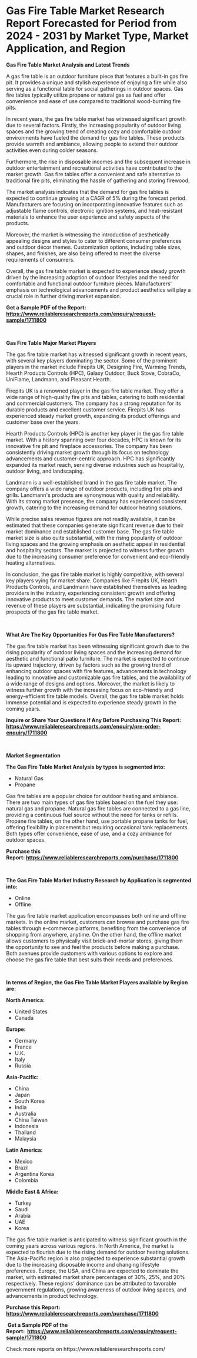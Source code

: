 <p><h1>Gas Fire Table Market Research Report Forecasted for Period from 2024 -  2031 by Market Type, Market Application, and Region</h1></p><p><strong>Gas Fire Table Market Analysis and Latest Trends</strong></p>
<p><p>A gas fire table is an outdoor furniture piece that features a built-in gas fire pit. It provides a unique and stylish experience of enjoying a fire while also serving as a functional table for social gatherings in outdoor spaces. Gas fire tables typically utilize propane or natural gas as fuel and offer convenience and ease of use compared to traditional wood-burning fire pits.</p><p>In recent years, the gas fire table market has witnessed significant growth due to several factors. Firstly, the increasing popularity of outdoor living spaces and the growing trend of creating cozy and comfortable outdoor environments have fueled the demand for gas fire tables. These products provide warmth and ambiance, allowing people to extend their outdoor activities even during colder seasons.</p><p>Furthermore, the rise in disposable incomes and the subsequent increase in outdoor entertainment and recreational activities have contributed to the market growth. Gas fire tables offer a convenient and safe alternative to traditional fire pits, eliminating the hassle of gathering and storing firewood.</p><p>The market analysis indicates that the demand for gas fire tables is expected to continue growing at a CAGR of 5% during the forecast period. Manufacturers are focusing on incorporating innovative features such as adjustable flame controls, electronic ignition systems, and heat-resistant materials to enhance the user experience and safety aspects of the products.</p><p>Moreover, the market is witnessing the introduction of aesthetically appealing designs and styles to cater to different consumer preferences and outdoor décor themes. Customization options, including table sizes, shapes, and finishes, are also being offered to meet the diverse requirements of consumers.</p><p>Overall, the gas fire table market is expected to experience steady growth driven by the increasing adoption of outdoor lifestyles and the need for comfortable and functional outdoor furniture pieces. Manufacturers' emphasis on technological advancements and product aesthetics will play a crucial role in further driving market expansion.</p></p>
<p><strong>Get a Sample PDF of the Report:&nbsp; <a href="https://www.reliableresearchreports.com/enquiry/request-sample/1711800">https://www.reliableresearchreports.com/enquiry/request-sample/1711800</a></strong></p>
<p>&nbsp;</p>
<p><strong>Gas Fire Table Major Market Players</strong></p>
<p><p>The gas fire table market has witnessed significant growth in recent years, with several key players dominating the sector. Some of the prominent players in the market include Firepits UK, Designing Fire, Warming Trends, Hearth Products Controls (HPC), Galaxy Outdoor, Buck Stove, CobraCo, UniFlame, Landmann, and Pleasant Hearth.</p><p>Firepits UK is a renowned player in the gas fire table market. They offer a wide range of high-quality fire pits and tables, catering to both residential and commercial customers. The company has a strong reputation for its durable products and excellent customer service. Firepits UK has experienced steady market growth, expanding its product offerings and customer base over the years.</p><p>Hearth Products Controls (HPC) is another key player in the gas fire table market. With a history spanning over four decades, HPC is known for its innovative fire pit and fireplace accessories. The company has been consistently driving market growth through its focus on technology advancements and customer-centric approach. HPC has significantly expanded its market reach, serving diverse industries such as hospitality, outdoor living, and landscaping.</p><p>Landmann is a well-established brand in the gas fire table market. The company offers a wide range of outdoor products, including fire pits and grills. Landmann's products are synonymous with quality and reliability. With its strong market presence, the company has experienced consistent growth, catering to the increasing demand for outdoor heating solutions.</p><p>While precise sales revenue figures are not readily available, it can be estimated that these companies generate significant revenue due to their market dominance and established customer base. The gas fire table market size is also quite substantial, with the rising popularity of outdoor living spaces and the growing emphasis on aesthetic appeal in residential and hospitality sectors. The market is projected to witness further growth due to the increasing consumer preference for convenient and eco-friendly heating alternatives.</p><p>In conclusion, the gas fire table market is highly competitive, with several key players vying for market share. Companies like Firepits UK, Hearth Products Controls, and Landmann have established themselves as leading providers in the industry, experiencing consistent growth and offering innovative products to meet customer demands. The market size and revenue of these players are substantial, indicating the promising future prospects of the gas fire table market.</p></p>
<p>&nbsp;</p>
<p><strong>What Are The Key Opportunities For Gas Fire Table Manufacturers?</strong></p>
<p><p>The gas fire table market has been witnessing significant growth due to the rising popularity of outdoor living spaces and the increasing demand for aesthetic and functional patio furniture. The market is expected to continue its upward trajectory, driven by factors such as the growing trend of enhancing outdoor spaces with fire features, advancements in technology leading to innovative and customizable gas fire tables, and the availability of a wide range of designs and options. Moreover, the market is likely to witness further growth with the increasing focus on eco-friendly and energy-efficient fire table models. Overall, the gas fire table market holds immense potential and is expected to experience steady growth in the coming years.</p></p>
<p><strong>Inquire or Share Your Questions If Any Before Purchasing This Report: <a href="https://www.reliableresearchreports.com/enquiry/pre-order-enquiry/1711800">https://www.reliableresearchreports.com/enquiry/pre-order-enquiry/1711800</a></strong></p>
<p>&nbsp;</p>
<p><strong>Market Segmentation</strong></p>
<p><strong>The Gas Fire Table Market Analysis by types is segmented into:</strong></p>
<p><ul><li>Natural Gas</li><li>Propane</li></ul></p>
<p><p>Gas fire tables are a popular choice for outdoor heating and ambiance. There are two main types of gas fire tables based on the fuel they use: natural gas and propane. Natural gas fire tables are connected to a gas line, providing a continuous fuel source without the need for tanks or refills. Propane fire tables, on the other hand, use portable propane tanks for fuel, offering flexibility in placement but requiring occasional tank replacements. Both types offer convenience, ease of use, and a cozy ambiance for outdoor spaces.</p></p>
<p><strong>Purchase this Report:&nbsp;<a href="https://www.reliableresearchreports.com/purchase/1711800">https://www.reliableresearchreports.com/purchase/1711800</a></strong></p>
<p>&nbsp;</p>
<p><strong>The Gas Fire Table Market Industry Research by Application is segmented into:</strong></p>
<p><ul><li>Online</li><li>Offline</li></ul></p>
<p><p>The gas fire table market application encompasses both online and offline markets. In the online market, customers can browse and purchase gas fire tables through e-commerce platforms, benefiting from the convenience of shopping from anywhere, anytime. On the other hand, the offline market allows customers to physically visit brick-and-mortar stores, giving them the opportunity to see and feel the products before making a purchase. Both avenues provide customers with various options to explore and choose the gas fire table that best suits their needs and preferences.</p></p>
<p>&nbsp;</p>
<p><strong>In terms of Region, the Gas Fire Table Market Players available by Region are:</strong></p>
<p>
    <p> <strong> North America: </strong>
        <ul>
            <li>United States</li>
            <li>Canada</li>
        </ul>
        </p> 
    <p> <strong> Europe: </strong>
        <ul>
            <li>Germany</li>
            <li>France</li>
            <li>U.K.</li>
            <li>Italy</li>
            <li>Russia</li>
        </ul>
        </p> 
    <p> <strong> Asia-Pacific: </strong>
        <ul>
            <li>China</li>
            <li>Japan</li>
            <li>South Korea</li>
            <li>India</li>
            <li>Australia</li>
            <li>China Taiwan</li>
            <li>Indonesia</li>
            <li>Thailand</li>
            <li>Malaysia</li>
        </ul>
        </p> 
    <p> <strong> Latin America: </strong>
        <ul>
            <li>Mexico</li>
            <li>Brazil</li>
            <li>Argentina Korea</li>
            <li>Colombia</li>
        </ul>
        </p> 
    <p> <strong> Middle East & Africa: </strong>
        <ul>
            <li>Turkey</li>
            <li>Saudi</li>
            <li>Arabia</li>
            <li>UAE</li>
            <li>Korea</li>
        </ul>
    </p>
    </p>
<p><p>The gas fire table market is anticipated to witness significant growth in the coming years across various regions. In North America, the market is expected to flourish due to the rising demand for outdoor heating solutions. The Asia-Pacific region is also projected to experience substantial growth due to the increasing disposable income and changing lifestyle preferences. Europe, the USA, and China are expected to dominate the market, with estimated market share percentages of 30%, 25%, and 20% respectively. These regions' dominance can be attributed to favorable government regulations, growing awareness of outdoor living spaces, and advancements in product technology.</p></p>
<p><strong>Purchase this Report: <a href="https://www.reliableresearchreports.com/purchase/1711800">https://www.reliableresearchreports.com/purchase/1711800</a></strong></p>
<p>&nbsp;<strong>Get a Sample PDF of the Report:&nbsp;&nbsp;<a href="https://www.reliableresearchreports.com/enquiry/request-sample/1711800">https://www.reliableresearchreports.com/enquiry/request-sample/1711800</a></strong></p>
<p><strong></strong></p>
<p>Check more reports on https://www.reliableresearchreports.com/</p>